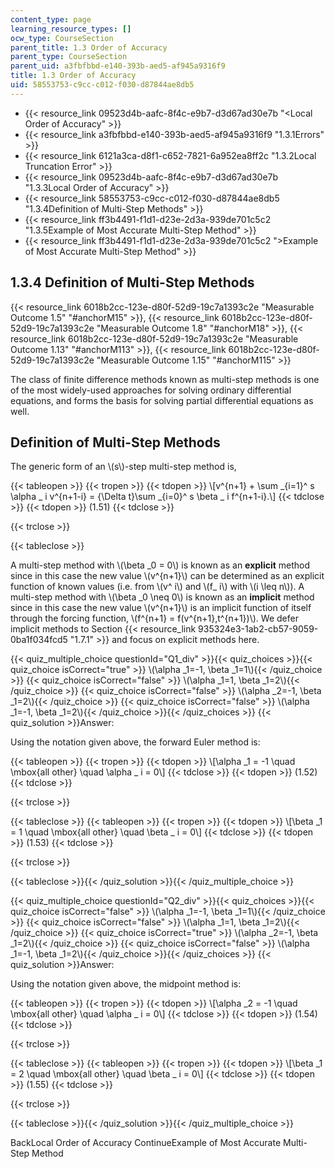 ```yaml
---
content_type: page
learning_resource_types: []
ocw_type: CourseSection
parent_title: 1.3 Order of Accuracy
parent_type: CourseSection
parent_uid: a3fbfbbd-e140-393b-aed5-af945a9316f9
title: 1.3 Order of Accuracy
uid: 58553753-c9cc-c012-f030-d87844ae8db5
---
```


*   {{< resource_link 09523d4b-aafc-8f4c-e9b7-d3d67ad30e7b "\<Local Order of Accuracy" >}}
*   {{< resource_link a3fbfbbd-e140-393b-aed5-af945a9316f9 "1.3.1Errors" >}}
*   {{< resource_link 6121a3ca-d8f1-c652-7821-6a952ea8ff2c "1.3.2Local Truncation Error" >}}
*   {{< resource_link 09523d4b-aafc-8f4c-e9b7-d3d67ad30e7b "1.3.3Local Order of Accuracy" >}}
*   {{< resource_link 58553753-c9cc-c012-f030-d87844ae8db5 "1.3.4Definition of Multi-Step Methods" >}}
*   {{< resource_link ff3b4491-f1d1-d23e-2d3a-939de701c5c2 "1.3.5Example of Most Accurate Multi-Step Method" >}}
*   {{< resource_link ff3b4491-f1d1-d23e-2d3a-939de701c5c2 "\>Example of Most Accurate Multi-Step Method" >}}

1.3.4 Definition of Multi-Step Methods
--------------------------------------

{{< resource_link 6018b2cc-123e-d80f-52d9-19c7a1393c2e "Measurable Outcome 1.5" "#anchorM15" >}}, {{< resource_link 6018b2cc-123e-d80f-52d9-19c7a1393c2e "Measurable Outcome 1.8" "#anchorM18" >}}, {{< resource_link 6018b2cc-123e-d80f-52d9-19c7a1393c2e "Measurable Outcome 1.13" "#anchorM113" >}}, {{< resource_link 6018b2cc-123e-d80f-52d9-19c7a1393c2e "Measurable Outcome 1.15" "#anchorM115" >}}

The class of finite difference methods known as multi-step methods is one of the most widely-used approaches for solving ordinary differential equations, and forms the basis for solving partial differential equations as well.

Definition of Multi-Step Methods
--------------------------------

The generic form of an \\(s\\)-step multi-step method is,

{{< tableopen >}}
{{< tropen >}}
{{< tdopen >}}
\\\[v^{n+1} + \\sum \_{i=1}^ s \\alpha \_ i v^{n+1-i} = {\\Delta t}\\sum \_{i=0}^ s \\beta \_ i f^{n+1-i}.\\\]
{{< tdclose >}}
{{< tdopen >}}
(1.51)
{{< tdclose >}}

{{< trclose >}}

{{< tableclose >}}

A multi-step method with \\(\\beta \_0 = 0\\) is known as an **explicit** method since in this case the new value \\(v^{n+1}\\) can be determined as an explicit function of known values (i.e. from \\(v^ i\\) and \\(f\_ i\\) with \\(i \\leq n\\)). A multi-step method with \\(\\beta \_0 \\neq 0\\) is known as an **implicit** method since in this case the new value \\(v^{n+1}\\) is an implicit function of itself through the forcing function, \\(f^{n+1} = f(v^{n+1},t^{n+1})\\). We defer implicit methods to Section {{< resource_link 935324e3-1ab2-cb57-9059-0ba1f034fcd5 "1.7.1" >}} and focus on explicit methods here.

{{< quiz_multiple_choice questionId="Q1_div" >}}{{< quiz_choices >}}{{< quiz_choice isCorrect="true" >}} \\(\\alpha \_1=-1, \\beta \_1=1\\){{< /quiz_choice >}}
{{< quiz_choice isCorrect="false" >}} \\(\\alpha \_1=1, \\beta \_1=2\\){{< /quiz_choice >}}
{{< quiz_choice isCorrect="false" >}} \\(\\alpha \_2=-1, \\beta \_1=2\\){{< /quiz_choice >}}
{{< quiz_choice isCorrect="false" >}} \\(\\alpha \_1=-1, \\beta \_1=2\\){{< /quiz_choice >}}{{< /quiz_choices >}}
{{< quiz_solution >}}Answer:

Using the notation given above, the forward Euler method is:

{{< tableopen >}}
{{< tropen >}}
{{< tdopen >}}
\\\[\\alpha \_1 = -1 \\quad \\mbox{all other} \\quad \\alpha \_ i = 0\\\]
{{< tdclose >}}
{{< tdopen >}}
(1.52)
{{< tdclose >}}

{{< trclose >}}

{{< tableclose >}}
{{< tableopen >}}
{{< tropen >}}
{{< tdopen >}}
\\\[\\beta \_1 = 1 \\quad \\mbox{all other} \\quad \\beta \_ i = 0\\\]
{{< tdclose >}}
{{< tdopen >}}
(1.53)
{{< tdclose >}}

{{< trclose >}}

{{< tableclose >}}{{< /quiz_solution >}}{{< /quiz_multiple_choice >}}

{{< quiz_multiple_choice questionId="Q2_div" >}}{{< quiz_choices >}}{{< quiz_choice isCorrect="false" >}} \\(\\alpha \_1=-1, \\beta \_1=1\\){{< /quiz_choice >}}
{{< quiz_choice isCorrect="false" >}} \\(\\alpha \_1=1, \\beta \_1=2\\){{< /quiz_choice >}}
{{< quiz_choice isCorrect="true" >}} \\(\\alpha \_2=-1, \\beta \_1=2\\){{< /quiz_choice >}}
{{< quiz_choice isCorrect="false" >}} \\(\\alpha \_1=-1, \\beta \_1=2\\){{< /quiz_choice >}}{{< /quiz_choices >}}
{{< quiz_solution >}}Answer:

Using the notation given above, the midpoint method is:

{{< tableopen >}}
{{< tropen >}}
{{< tdopen >}}
\\\[\\alpha \_2 = -1 \\quad \\mbox{all other} \\quad \\alpha \_ i = 0\\\]
{{< tdclose >}}
{{< tdopen >}}
(1.54)
{{< tdclose >}}

{{< trclose >}}

{{< tableclose >}}
{{< tableopen >}}
{{< tropen >}}
{{< tdopen >}}
\\\[\\beta \_1 = 2 \\quad \\mbox{all other} \\quad \\beta \_ i = 0\\\]
{{< tdclose >}}
{{< tdopen >}}
(1.55)
{{< tdclose >}}

{{< trclose >}}

{{< tableclose >}}{{< /quiz_solution >}}{{< /quiz_multiple_choice >}}

BackLocal Order of Accuracy ContinueExample of Most Accurate Multi-Step Method